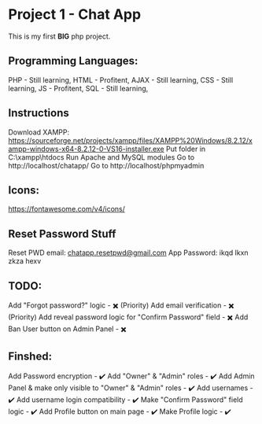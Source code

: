 # Project 1 - Chat App
This is my first **BIG** php project.

## Programming Languages:
PHP - Still learning,
HTML - Profitent,
AJAX - Still learning,
CSS - Still learning,
JS - Profitent,
SQL - Still learning,

## Instructions
Download XAMPP: https://sourceforge.net/projects/xampp/files/XAMPP%20Windows/8.2.12/xampp-windows-x64-8.2.12-0-VS16-installer.exe
Put folder in C:\xampp\htdocs
Run Apache and MySQL modules
Go to http://localhost/chatapp/
Go to http://localhost/phpmyadmin

## Icons:
https://fontawesome.com/v4/icons/

## Reset Password Stuff
Reset PWD email: chatapp.resetpwd@gmail.com
App Password: ikqd lkxn zkza hexv

## TODO:
Add "Forgot password?" logic - ✖️ (Priority)
Add email verification - ✖️ (Priority)
Add reveal password logic for "Confirm Password" field - ✖️
Add Ban User button on Admin Panel - ✖️

## Finshed:
Add Password encryption - ✔️
Add "Owner" & "Admin" roles - ✔️
Add Admin Panel & make only visible to "Owner" & "Admin" roles - ✔️
Add usernames - ✔️
Add username login compatibility - ✔️
Make "Confirm Password" field logic - ✔️
Add Profile button on main page - ✔️
Make Profile logic - ✔️
